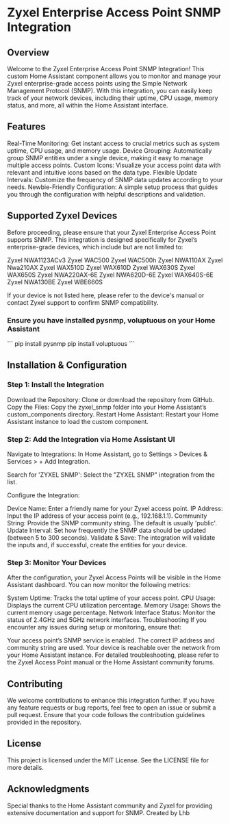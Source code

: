 # Zyxel Enterprise Access Point SNMP Integration

## Overview
Welcome to the Zyxel Enterprise Access Point SNMP Integration! This custom Home Assistant component allows you to monitor and manage your Zyxel enterprise-grade access points using the Simple Network Management Protocol (SNMP). With this integration, you can easily keep track of your network devices, including their uptime, CPU usage, memory status, and more, all within the Home Assistant interface.

## Features
Real-Time Monitoring: Get instant access to crucial metrics such as system uptime, CPU usage, and memory usage.
Device Grouping: Automatically group SNMP entities under a single device, making it easy to manage multiple access points.
Custom Icons: Visualize your access point data with relevant and intuitive icons based on the data type.
Flexible Update Intervals: Customize the frequency of SNMP data updates according to your needs.
Newbie-Friendly Configuration: A simple setup process that guides you through the configuration with helpful descriptions and validation.
## Supported Zyxel Devices
Before proceeding, please ensure that your Zyxel Enterprise Access Point supports SNMP. This integration is designed specifically for Zyxel’s enterprise-grade devices, which include but are not limited to:

Zyxel NWA1123ACv3
Zyxel WAC500
Zyxel WAC500h
Zyxel NWA110AX
Zyxel Nwa210AX
Zyxel WAX510D
Zyxel WAX610D
Zyxel WAX630S
Zyxel WAX650S
Zyxel NWA220AX-6E
Zyxel NWA620D-6E
Zyxel WAX640S-6E
Zyxel NWA130BE
Zyxel WBE660S

If your device is not listed here, please refer to the device's manual or contact Zyxel support to confirm SNMP compatibility.

### Ensure you have installed pysnmp, voluptuous on your Home Assistant

\```
pip install pysnmp
pip install voluptuous
\```



## Installation & Configuration
### Step 1: Install the Integration
Download the Repository: Clone or download the repository from GitHub.
Copy the Files: Copy the zyxel_snmp folder into your Home Assistant’s custom_components directory.
Restart Home Assistant: Restart your Home Assistant instance to load the custom component.
### Step 2: Add the Integration via Home Assistant UI
Navigate to Integrations: In Home Assistant, go to Settings > Devices & Services > + Add Integration.

Search for 'ZYXEL SNMP': Select the "ZYXEL SNMP" integration from the list.

Configure the Integration:

Device Name: Enter a friendly name for your Zyxel access point.
IP Address: Input the IP address of your access point (e.g., 192.168.1.1).
Community String: Provide the SNMP community string. The default is usually 'public'.
Update Interval: Set how frequently the SNMP data should be updated (between 5 to 300 seconds).
Validate & Save: The integration will validate the inputs and, if successful, create the entities for your device.

### Step 3: Monitor Your Devices
After the configuration, your Zyxel Access Points will be visible in the Home Assistant dashboard. You can now monitor the following metrics:

System Uptime: Tracks the total uptime of your access point.
CPU Usage: Displays the current CPU utilization percentage.
Memory Usage: Shows the current memory usage percentage.
Network Interface Status: Monitor the status of 2.4GHz and 5GHz network interfaces.
Troubleshooting
If you encounter any issues during setup or monitoring, ensure that:

Your access point’s SNMP service is enabled.
The correct IP address and community string are used.
Your device is reachable over the network from your Home Assistant instance.
For detailed troubleshooting, please refer to the Zyxel Access Point manual or the Home Assistant community forums.

## Contributing
We welcome contributions to enhance this integration further.
If you have any feature requests or bug reports, feel free to open an issue or submit a pull request.
Ensure that your code follows the contribution guidelines provided in the repository.

## License
This project is licensed under the MIT License. See the LICENSE file for more details.

## Acknowledgments
Special thanks to the Home Assistant community and Zyxel for providing extensive documentation and support for SNMP.
Created by Lhb
